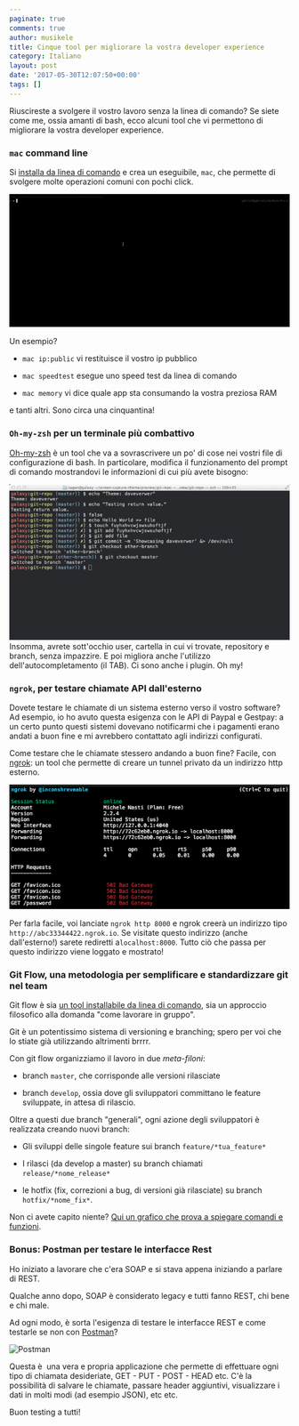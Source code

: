 ```yaml
---
paginate: true
comments: true
author: musikele
title: Cinque tool per migliorare la vostra developer experience
category: Italiano
layout: post
date: '2017-05-30T12:07:50+00:00'
tags: []
---
```



Riuscireste a svolgere il vostro lavoro senza la linea di comando? Se siete come me, ossia amanti di bash, ecco alcuni tool che vi permettono di migliorare la vostra developer experience.

### `mac` command line

Si [installa da linea di comando](https://github.com/guarinogabriel/Mac-CLI) e crea un eseguibile, `mac`, che permette di svolgere molte operazioni comuni con pochi click.

![](/images/demo-mac-cli.gif)

Un esempio?

* `mac ip:public` vi restituisce il vostro ip pubblico

* `mac speedtest` esegue uno speed test da linea di comando

* `mac memory` vi dice quale app sta consumando la vostra preziosa RAM

e tanti altri. Sono circa una cinquantina!

### `Oh-my-zsh` per un terminale più combattivo

[Oh-my-zsh](https://github.com/robbyrussell/oh-my-zsh) è un tool che va a sovrascrivere un po' di cose nei vostri file di configurazione di bash. In particolare, modifica il funzionamento del prompt di comando mostrandovi le informazioni di cui più avete bisogno:

![](/images/oh-my-zsh.jpg)Insomma, avrete sott'occhio user, cartella in cui vi trovate, repository e branch, senza impazzire. E poi migliora anche l'utilizzo dell'autocompletamento (il TAB). Ci sono anche i plugin. Oh my!

### `ngrok`, per testare chiamate API dall'esterno

Dovete testare le chiamate di un sistema esterno verso il vostro software? Ad esempio, io ho avuto questa esigenza con le API di Paypal e Gestpay: a un certo punto questi sistemi dovevano notificarmi che i pagamenti erano andati a buon fine e mi avrebbero contattato agli indirizzi configurati.

Come testare che le chiamate stessero andando a buon fine? Facile, con [ngrok](https://ngrok.com/): un tool che permette di creare un tunnel privato da un indirizzo http esterno.

![](/images/ngrok.png)

Per farla facile, voi lanciate `ngrok http 8000` e ngrok creerà un indirizzo tipo `http://abc33344422.ngrok.io`. Se visitate questo indirizzo (anche dall'esterno!) sarete rediretti a`localhost:8000`. Tutto ciò che passa per questo indirizzo viene loggato e mostrato!

### Git Flow, una metodologia per semplificare e standardizzare git nel team

Git flow è sia [un tool installabile da linea di comando](https://github.com/nvie/gitflow), sia un approccio filosofico alla domanda "come lavorare in gruppo".

Git è un potentissimo sistema di versioning e branching; spero per voi che lo stiate già utilizzando altrimenti brrrr.

Con git flow organizziamo il lavoro in due *meta-filoni*:

* branch `master`, che corrisponde alle versioni rilasciate

* branch `develop`, ossia dove gli sviluppatori committano le feature sviluppate, in attesa di rilascio.

Oltre a questi due branch "generali", ogni azione degli sviluppatori è realizzata creando nuovi branch:

* Gli sviluppi delle singole feature sui branch `feature/*tua_feature*`

* I rilasci (da develop a master) su branch chiamati `release/*nome_release*`

* le hotfix (fix, correzioni a bug, di versioni già rilasciate) su branch `hotfix/*nome_fix*`.

Non ci avete capito niente? [Qui un grafico che prova a spiegare comandi e funzioni](https://danielkummer.github.io/git-flow-cheatsheet/).

### Bonus: Postman per testare le interfacce Rest

Ho iniziato a lavorare che c'era SOAP e si stava appena iniziando a parlare di REST.

Qualche anno dopo, SOAP è considerato legacy e tutti fanno REST, chi bene e chi male.

Ad ogni modo, è sorta l'esigenza di testare le interfacce REST e come testarle se non con [Postman](https://www.getpostman.com/)?

<img src="https://www.getpostman.com/img/v2/logo-big.svg" alt="Postman" class=" forestry--none forestry--right forestry--none" style="float: none;">

Questa è  una vera e propria applicazione che permette di effettuare ogni tipo di chiamata desideriate, GET - PUT - POST - HEAD etc. C'è la possibilità di salvare le chiamate, passare header aggiuntivi, visualizzare i dati in molti modi (ad esempio JSON), etc etc.

Buon testing a tutti!